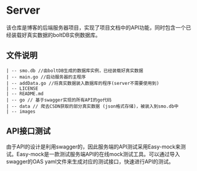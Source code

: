 # Server

该仓库是博客的后端服务器项目，实现了项目文档中的API功能，同时包含一个已经装载好真实数据的boltDB实例数据库。

## 文件说明

```
| -- smo.db //由boltDB生成的数据库实例，已经装载好真实数据
| -- main.go //启动服务器的主程序
| -- addData.go //将真实数据装入数据库的程序(server不需要使用到)
| -- LICENSE 
| -- README.md 
| -- go // 基于swagger实现的所有API的go代码
| -- data // 爬去CSDN获取的部分真实数据 (json格式存储)，被装入到smo.db中
| -- images
```

## API接口测试

由于API的设计是利用swagger的，因此服务端的API测试采用Easy-mock来测试。Easy-mock是一款测试服务端API的在线mock测试工具。可以通过导入swagger的OAS yaml文件来生成对应的测试接口，快速进行API的测试。

